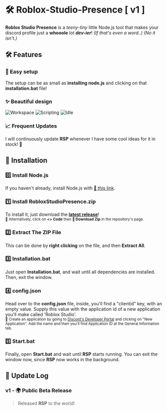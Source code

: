 # 🛠️ Roblox-Studio-Presence [ v1 ]
**Roblox Studio Presence** is a *teeny-tiny* little Node.js tool that makes your discord profile just a **whooole** lot ***dev-ier***!
*(If that's even a word..) (No it isn't.)*

## 🛠️ Features
### **🔁 Easy setup**
The setup can be as small as **installing node.js** and clicking on that **installation.bat** file!
### **✨ Beautiful design**
![Workspace](https://github.com/user-attachments/assets/a0425033-6033-4529-acd2-d037e23a30e5)
![Scripting](https://github.com/user-attachments/assets/67a4bfac-0928-4b21-b98a-97eab9d77930)
![Idle](https://github.com/user-attachments/assets/cb2114d4-d96e-445e-87fd-cf2034de05d7)
### **📈 Frequent Updates**
I will continuously update **RSP** whenever I have some cool ideas for it in stock! :100:

## 🔽 Installation
### 0️⃣ Install Node.js
If you haven't already, install Node.js with [🔗 this link](https://nodejs.org/).
### 1️⃣ Install RobloxStudioPresence.zip
To install it, just download the [**latest release**](https://github.com/cookithefirst/Roblox-Studio-Presence/releases/tag/Release)!<br>
<sup>🔗 Alternatively, click on **<> Code** then **📁 Download Zip** in the repository's page.</sup>
### 2️⃣ Extract The ZIP File
This can be done by **right clicking** on the file, and then **Extract All**.
### 3️⃣ Installation.bat
Just open **Installation.bat**, and wait until all dependencies are installed.
Then, exit the window.
### 4️⃣ config.json
Head over to the **config.json** file, inside, you'll find a "clientid" key, with an empty value.
Supply this value with the application id of a new application you'll make called 'Roblox Studio'.<br>
<sup>🔗 Create an application by going to [Discord's Developer Portal](https://discord.com/developers/applications) and clicking on "New Application". Add the name and then you'll find Application ID at the General Information tab.</sup>
### 5️⃣ Start.bat
Finally, open **Start.bat** and wait until **RSP** starts running.
You can exit the window now, since **RSP** now works in the background.
## 📝 Update Log
### v1 - 🌍 Public Beta Release
> Released **RSP** to the world!
